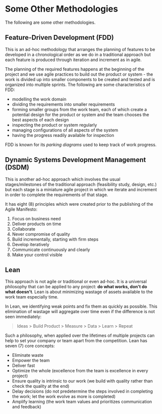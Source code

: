 # Some Other Methodologies
The following are some other methodologies.

## Feature-Driven Development (FDD)
This is an ad-hoc methodology that arranges the planning of features to be developed in a chronological
order as we do in a traditional approach but each feature is produced through iteration and
increment as in agile.

The planning of the required features happens at the beginning of the project and
we use agile practices to build out the product or system - the work is divided up
into smaller components to be created and tested and is organized into multiple sprints.
The following are some characteristics of FDD:
- modelling the work domain
- dividing the requirements into smaller requirements
- forming smaller groups from the work team, each of which create a potential design
for the product or system and the team chooses the best aspects of each design
- inspecting the product or system regularly
- managing configurations of all aspects of the system
- having the progress readily available for inspection

FDD is known for its *parking diagrams* used to keep track of work progress.

## Dynamic Systems Development Management (DSDM)
This is another ad-hoc approach which involves the usual stages/milestones of the traditional
approach (feasibility study, design, etc.) but each stage is a miniature agile project
in which we iterate and increment in order to complete the requirements of that stage.

It has eight (8) principles which were created prior to the publishing of the Agile Manifesto:
1. Focus on business need
2. Deliver products on time
3. Collaborate
4. Never compromise of quality
5. Build incrementally, starting with firm steps
6. Develop iteratively
7. Communicate continuously and clearly
8. Make your control visible

## Lean
This approach is not agile or traditional or even ad-hoc. It is a universal philosophy that
can be applied to any project: **do what works, don't do what doesn't**. Lean is about
minimizing wastage of assets available to the work team especially time.

In Lean, we identifying weak points and fix them as quickly as possible. This elimination
of wastage will aggregate over time even if the difference is not seen immediately:

>Ideas > Build Product > Measure > Data > Learn > Repeat

Such a philosophy, when applied over the lifetimes of multiple projects can help to
set your company or team apart from the competition. Lean has seven (7) core concepts:
- Eliminate waste
- Empower the team
- Deliver fast
- Optimize the whole (excellence from the team is excellence in every project)
- Ensure quality is intrinsic to our work (we build with quality rather than check
the quality at the end)
- Delay decisions (do not predetermine the steps involved in completing the work; 
let the work evolve as more is completed)
- Amplify learning (the work team values and prioritizes communication and feedback)
